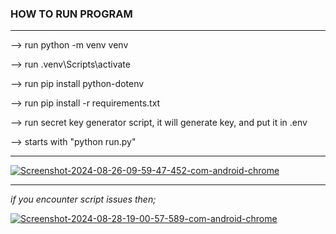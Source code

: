 ### HOW TO RUN PROGRAM
---

--> run python -m venv venv

--> run .venv\Scripts\activate

--> run pip install python-dotenv

--> run pip install -r requirements.txt

--> run secret key generator script, it will generate key, and put it in .env

--> starts with "python run.py"


----


<a href="https://ibb.co/t3hmxJk"><img src="https://i.ibb.co/hCM7Zmh/Screenshot-2024-08-26-09-59-47-452-com-android-chrome.png" alt="Screenshot-2024-08-26-09-59-47-452-com-android-chrome" border="0"></a>

--- 
*if you encounter script issues then;*

<a href="https://ibb.co/727kRB5"><img src="https://i.ibb.co/bzpb2YZ/Screenshot-2024-08-28-19-00-57-589-com-android-chrome.png" alt="Screenshot-2024-08-28-19-00-57-589-com-android-chrome" border="0"></a>
